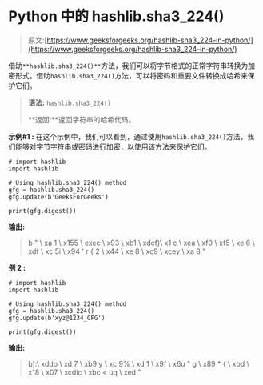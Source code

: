 # Python 中的 hashlib.sha3_224()

> 原文:[https://www.geeksforgeeks.org/hashlib-sha3_224-in-python/](https://www.geeksforgeeks.org/hashlib-sha3_224-in-python/)

借助`**hashlib.sha3_224()**`方法，我们可以将字节格式的正常字符串转换为加密形式。借助`hashlib.sha3_224()`方法，可以将密码和重要文件转换成哈希来保护它们。

> **语法:** `hashlib.sha3_224()`
> 
> **返回:**返回字符串的哈希代码。

**示例#1 :**
在这个示例中，我们可以看到，通过使用`hashlib.sha3_224()`方法，我们能够对字节字符串或密码进行加密，以使用该方法来保护它们。

```
# import hashlib
import hashlib

# Using hashlib.sha3_224() method
gfg = hashlib.sha3_224()
gfg.update(b'GeeksForGeeks')

print(gfg.digest())
```

**输出:**

> b " \ xa 1 \ x155 \ exec \ x93 \ xb1 \ xdcf)\ x1 c \ xea \ xf0 \ xf5 \ xe 6 \ xdf \ xc 5i \ x94 ' r { 2 \ x44 \ xe 8 \ xc9 \ xcey \ xa 8 "

**例 2 :**

```
# import hashlib
import hashlib

# Using hashlib.sha3_224() method
gfg = hashlib.sha3_224()
gfg.update(b'xyz@1234_GFG')

print(gfg.digest())
```

**输出:**

> b):\ xddo \ xd 7 \ xb9 y \ xc 9% \ xd 1 \ x9f \ x6u " g \ x89 * { \ xbd \ x18 \ x07 \ xcdic \ xbc < uq \ xed "
